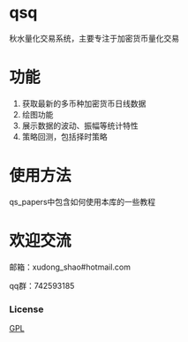 # qsq
秋水量化交易系统，主要专注于加密货币量化交易

# 功能
1. 获取最新的多币种加密货币日线数据
2. 绘图功能
3. 展示数据的波动、振幅等统计特性
4. 策略回测，包括择时策略


# 使用方法
qs_papers中包含如何使用本库的一些教程


# 欢迎交流
邮箱：xudong_shao#hotmail.com

qq群：742593185

### License
[GPL](./LICENSE)
